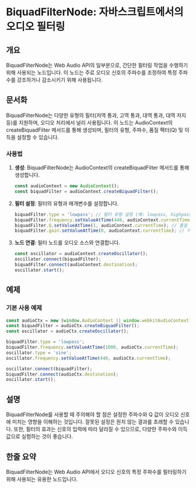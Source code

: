 <!--
Meta Description: # BiquadFilterNode: 자바스크립트에서의 오디오 필터링 ## 개요 BiquadFilterNode는 Web Audio API의 일부분으로, 간단한 필터링 작업을 수행하기 위해 사용되는 노드입니다. 이 노드는 주로 오디오 신호의 주파수를 조정하여 특정 주파수를...
Meta Keywords: biquadfilter, audiocontext, oscillator, 오디오, const
-->

# BiquadFilterNode: 자바스크립트에서의 오디오 필터링 

## 개요
BiquadFilterNode는 Web Audio API의 일부분으로, 간단한 필터링 작업을 수행하기 위해 사용되는 노드입니다. 이 노드는 주로 오디오 신호의 주파수를 조정하여 특정 주파수를 강조하거나 감소시키기 위해 사용됩니다.

## 문서화
BiquadFilterNode는 다양한 유형의 필터(저역 통과, 고역 통과, 대역 통과, 대역 저지 등)를 지원하며, 오디오 처리에서 널리 사용됩니다. 이 노드는 AudioContext의 createBiquadFilter 메서드를 통해 생성되며, 필터의 유형, 주파수, 품질 팩터(Q) 및 이득을 설정할 수 있습니다.

### 사용법
1. **생성**: BiquadFilterNode는 AudioContext의 createBiquadFilter 메서드를 통해 생성합니다.
   ```javascript
   const audioContext = new AudioContext();
   const biquadFilter = audioContext.createBiquadFilter();
   ```
   
2. **필터 설정**: 필터의 유형과 매개변수를 설정합니다.
   ```javascript
   biquadFilter.type = 'lowpass'; // 필터 유형 설정 (예: lowpass, highpass 등)
   biquadFilter.frequency.setValueAtTime(440, audioContext.currentTime); // 주파수 설정
   biquadFilter.Q.setValueAtTime(1, audioContext.currentTime); // 품질 팩터 설정
   biquadFilter.gain.setValueAtTime(0, audioContext.currentTime); // 이득 설정
   ```

3. **노드 연결**: 필터 노드를 오디오 소스와 연결합니다.
   ```javascript
   const oscillator = audioContext.createOscillator();
   oscillator.connect(biquadFilter);
   biquadFilter.connect(audioContext.destination);
   oscillator.start();
   ```

## 예제
### 기본 사용 예제
```javascript
const audioCtx = new (window.AudioContext || window.webkitAudioContext)();
const biquadFilter = audioCtx.createBiquadFilter();
const oscillator = audioCtx.createOscillator();

biquadFilter.type = 'lowpass';
biquadFilter.frequency.setValueAtTime(1000, audioCtx.currentTime);
oscillator.type = 'sine';
oscillator.frequency.setValueAtTime(440, audioCtx.currentTime);

oscillator.connect(biquadFilter);
biquadFilter.connect(audioCtx.destination);
oscillator.start();
```

## 설명
BiquadFilterNode를 사용할 때 주의해야 할 점은 설정한 주파수와 Q 값이 오디오 신호에 미치는 영향을 이해하는 것입니다. 잘못된 설정은 원치 않는 결과를 초래할 수 있습니다. 또한, 필터의 효과는 신호의 입력에 따라 달라질 수 있으므로, 다양한 주파수와 이득 값으로 실험하는 것이 좋습니다.

## 한줄 요약
BiquadFilterNode는 Web Audio API에서 오디오 신호의 특정 주파수를 필터링하기 위해 사용되는 유용한 노드입니다.